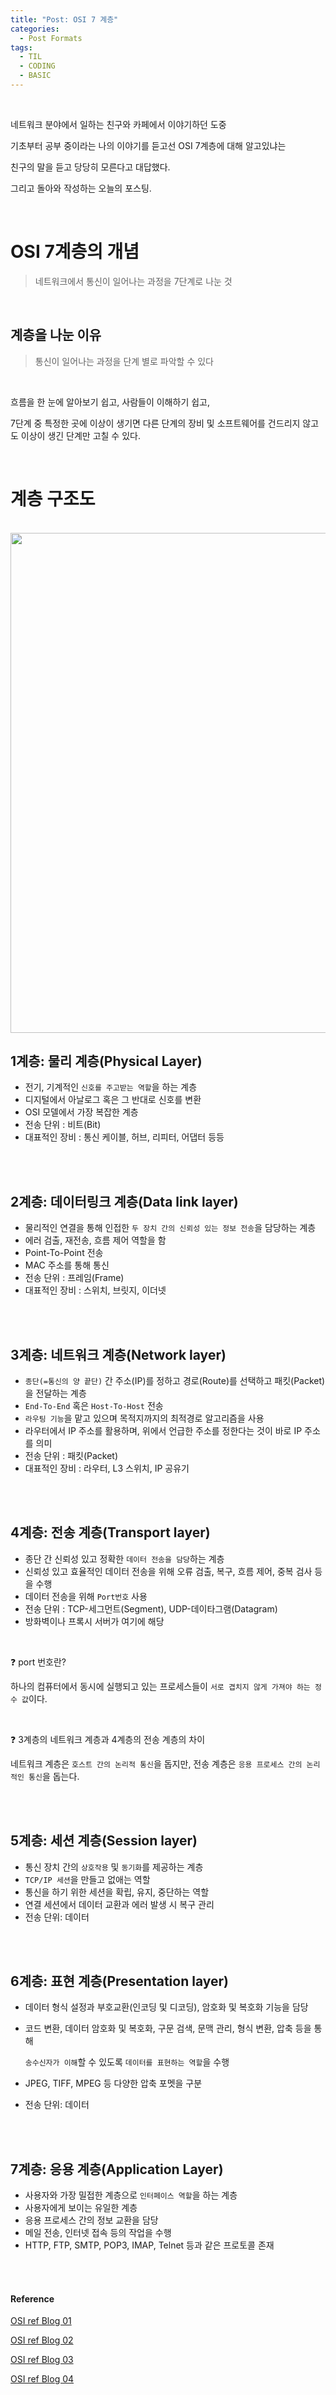 ```yaml
---
title: "Post: OSI 7 계층"
categories:
  - Post Formats
tags:
  - TIL
  - CODING
  - BASIC
---
```


<br>

네트워크 분야에서 일하는 친구와 카페에서 이야기하던 도중

기초부터 공부 중이라는 나의 이야기를 듣고선 OSI 7계층에 대해 알고있냐는

친구의 말을 듣고 당당히 모른다고 대답했다.

그리고 돌아와 작성하는 오늘의 포스팅.

<br>

# OSI 7계층의 개념

> 네트워크에서 통신이 일어나는 과정을 7단계로 나눈 것

<br>

## 계층을 나눈 이유

> 통신이 일어나는 과정을 단계 별로 파악할 수 있다

<br>

흐름을 한 눈에 알아보기 쉽고, 사람들이 이해하기 쉽고,

7단계 중 특정한 곳에 이상이 생기면 다른 단계의 장비 및 소프트웨어를 건드리지 않고도 이상이 생긴 단계만 고칠 수 있다.

<br>

# 계층 구조도

<br>

<img src='https://img1.daumcdn.net/thumb/R1280x0/?scode=mtistory2&fname=https%3A%2F%2Fblog.kakaocdn.net%2Fdn%2FtniDs%2FbtrlA9qbMXj%2FloenIFexyYuVnVJSJuq4uK%2Fimg.png' width='800px'/>

<br>

## 1계층: 물리 계층(Physical Layer)

- 전기, 기계적인 `신호를 주고받는 역할`을 하는 계층
- 디지털에서 아날로그 혹은 그 반대로 신호를 변환
- OSI 모델에서 가장 복잡한 계층
- 전송 단위 : 비트(Bit)
- 대표적인 장비 : 통신 케이블, 허브, 리피터, 어댑터 등등

<br>
<br>

## 2계층: 데이터링크 계층(Data link layer)

- 물리적인 연결을 통해 인접한 `두 장치 간의 신뢰성 있는 정보 전송`을 담당하는 계층
- 에러 검출, 재전송, 흐름 제어 역할을 함
- Point-To-Point 전송
- MAC 주소를 통해 통신
- 전송 단위 : 프레임(Frame)
- 대표적인 장비 : 스위치, 브릿지, 이더넷

<br>
<br>

## 3계층: 네트워크 계층(Network layer)

- `종단(=통신의 양 끝단)` 간 주소(IP)를 정하고 경로(Route)를 선택하고 패킷(Packet)을 전달하는 계층
- `End-To-End` 혹은 `Host-To-Host` 전송
- `라우팅 기능`을 맡고 있으며 목적지까지의 최적경로 알고리즘을 사용
- 라우터에서 IP 주소를 활용하며, 위에서 언급한 주소를 정한다는 것이 바로 IP 주소를 의미
- 전송 단위 : 패킷(Packet)
- 대표적인 장비 : 라우터, L3 스위치, IP 공유기

<br>
<br>

## 4계층: 전송 계층(Transport layer)

- 종단 간 신뢰성 있고 정확한 `데이터 전송을 담당`하는 계층
- 신뢰성 있고 효율적인 데이터 전송을 위해 오류 검출, 복구, 흐름 제어, 중복 검사 등을 수행
- 데이터 전송을 위해 `Port번호` 사용
- 전송 단위 : TCP-세그먼트(Segment), UDP-데이타그램(Datagram)
- 방화벽이나 프록시 서버가 여기에 해당

<br>



❓ port 번호란?

하나의 컴퓨터에서 동시에 실행되고 있는 프로세스들이 `서로 겹치지 않게 가져야 하는 정수 값`이다.

<br>

❓ 3계층의 네트워크 계층과 4계층의 전송 계층의 차이

네트워크 계층은 `호스트 간의 논리적 통신`을 돕지만, 전송 계층은 `응용 프로세스 간의 논리적인 통신`을 돕는다.


<br>
<br>

## 5계층: 세션 계층(Session layer)

- 통신 장치 간의 `상호작용` 및 `동기화`를 제공하는 계층
- `TCP/IP 세션`을 만들고 없애는 역할
- 통신을 하기 위한 세션을 확립, 유지, 중단하는 역할
- 연결 세션에서 데이터 교환과 에러 발생 시 복구 관리
- 전송 단위: 데이터

<br>
<br>

## 6계층: 표현 계층(Presentation layer)

- 데이터 형식 설정과 부호교환(인코딩 및 디코딩), 암호화 및 복호화 기능을 담당
- 코드 변환, 데이터 암호화 및 복호화, 구문 검색, 문맥 관리, 형식 변환, 압축 등을 통해

  `송수신자가 이해`할 수 있도록 `데이터를 표현하는 역할`을 수행
- JPEG, TIFF, MPEG 등 다양한 압축 포멧을 구분
- 전송 단위: 데이터 

<br>
<br>

## 7계층: 응용 계층(Application Layer)

- 사용자와 가장 밀접한 계층으로 `인터페이스 역할`을 하는 계층
- 사용자에게 보이는 유일한 계층
- 응용 프로세스 간의 정보 교환을 담당
- 메일 전송, 인터넷 접속 등의 작업을 수행
- HTTP, FTP, SMTP, POP3, IMAP, Telnet 등과 같은 프로토콜 존재

<br>
<br>


#### Reference

[OSI ref Blog 01](https://steady-coding.tistory.com/504)

[OSI ref Blog 02](https://cocoon1787.tistory.com/740)

[OSI ref Blog 03](https://gyoogle.dev/blog/computer-science/network/OSI%207%EA%B3%84%EC%B8%B5.html)

[OSI ref Blog 04](https://ittrue.tistory.com/37)
